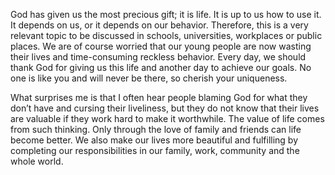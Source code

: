 God has given us the most precious gift; it is life.
It is up to us how to use it. It depends on us, or it depends on our behavior. 
Therefore, this is a very relevant topic to be discussed in schools, universities, workplaces or public places. 
We are of course worried that our young people are now wasting their lives and time-consuming reckless behavior.
Every day, we should thank God for giving us this life and another day to achieve our goals. No one is like you and will never be there, so cherish your uniqueness.

What surprises me is that I often hear people blaming God for what they don’t have and cursing their liveliness, but they do not know that their lives are valuable if they work hard to make it worthwhile. 
The value of life comes from such thinking. 
Only through the love of family and friends can life become better.
We also make our lives more beautiful and fulfilling by completing our responsibilities in our family, work, community and the whole world.
